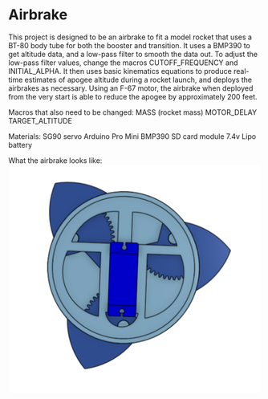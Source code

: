 # Airbrake
 
This project is designed to be an airbrake to fit a model rocket that uses a BT-80 body tube for both the booster and transition. It uses a BMP390 to get altitude data, and a low-pass filter to smooth the data out. To adjust the low-pass filter values, change the macros CUTOFF_FREQUENCY and INITIAL_ALPHA. It then uses basic kinematics equations to produce real-time estimates of apogee altitude during a rocket launch, and deploys the airbrakes as necessary. Using an F-67 motor, the airbrake when deployed from the very start is able to reduce the apogee by approximately 200 feet. 

Macros that also need to be changed:
MASS (rocket mass)
MOTOR_DELAY 
TARGET_ALTITUDE

Materials:
SG90 servo
Arduino Pro Mini
BMP390
SD card module
7.4v Lipo battery

What the airbrake looks like:  
![Airbrake](https://github.com/usedgenes/Airbrake/blob/main/Parts/Airbrake%20Picture.png)
